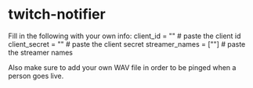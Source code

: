 # twitch-notifier

Fill in the following with your own info:
client_id = "" # paste the client id
client_secret = "" # paste the client secret
streamer_names = [""] # paste the streamer names


Also make sure to add your own WAV file in order to be pinged when a person goes live.
